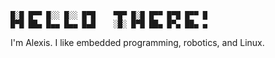 ```
█░█ █▀▀ █░░ █░░ █▀█    ▀█▀ █░█ █▀▀ █▀█ █▀▀ █ 
█▀█ ██▄ █▄▄ █▄▄ █▄█    ░█░ █▀█ ██▄ █▀▄ ██▄ ▄ 
```

I'm Alexis. I like embedded programming, robotics, and Linux.
